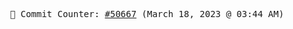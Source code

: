 <p align="center">
    <samp>
        📮 Commit Counter: <a href="https://github.com/Javascript-void0/Javascript-void0/commits/main">#50667</a> (March 18, 2023 @ 03:44 AM)
    </samp>
</p>